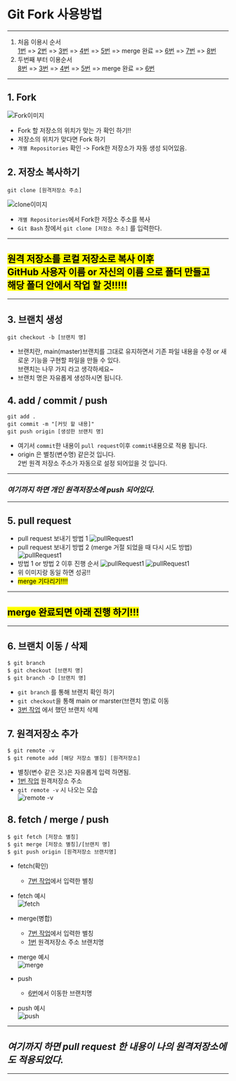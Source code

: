 # Git Fork 사용방법
---
1. 처음 이용시 순서<br> 
[1번](#1-Fork ) => [2번](#2-저장소-복사하기) => [3번](#3-브랜치-생성) => [4번](#4-add-/-commit-/-push) => [5번](#5-pull-request<br>) => merge 완료 => [6번](#6-브랜치-이동-/-삭제) => [7번](#7-원격저장소-추가) => [8번](#8-fetch-/-merge-/-push)
2. 두번째 부터 이용순서 <br> 
[8번](#8-fetch-/-merge-/-push) => [3번](#3-브랜치-생성) => [4번](#4-add-/-commit-/-push) => [5번](#5-pull-request<br>) => merge 완료 => [6번](#6-브랜치-이동-/-삭제)
---
## 1. Fork 
![Fork이미지](../img/fork.png)
- Fork 할 저장소의 위치가 맞는 가 확인 하기!!
- 저장소의 위치가 맞다면 Fork 하기
- `개별 Repositories` 확인 -> Fork한 저장소가 자동 생성 되어있음.

## 2. 저장소 복사하기
```
git clone [원격저장소 주소]
```
![clone이미지](../img/clone.png)
- `개별 Repositories`에서 Fork한 저장소 주소를 복사
- `Git Bash` 창에서 `git clone [저장소 주소]` 를 입력한다.

---
## <mark> 원격 저장소를 로컬 저장소로 복사 이후<br> GitHub 사용자 이름 or 자신의 이름 으로 폴더 만들고<br> 해당 폴더 안에서 작업 할 것!!!!!</mark>

---

## 3. 브랜치 생성
```
git checkout -b [브랜치 명]
```
- 브랜치란, main(master)브랜치를 그대로 유지하면서 기존 파일 내용을 수정 or 새로운 기능을 구현할 파일을 만들 수 있다. <br> 브랜치는 나무 가지 라고 생각하세요~
- 브랜치 명은 자유롭게 생성하시면 됩니다.
## 4. add / commit / push
```
git add .
git commit -m "[커밋 할 내용]"
git push origin [생성한 브랜치 명]
```
- 여기서 `commit`한 내용이 `pull request`이후 `commit`내용으로 적용 됩니다.
- origin 은 별칭(변수명) 같은것 입니다. <br>2번 원격 저장소 주소가 자동으로 설정 되어있을 것 입니다.
---
### **_여기까지 하면 개인 원격저장소에 push 되어있다._**
---
## 5. pull request<br>

<!-- TODO 사진추가 -->
- pull request 보내기 방법 1
![pullRequest1](../img/pullRequest1.PNG)
- pull request 보내기 방법 2 (merge 거절 되었을 때 다시 시도 방법)
![pullRequest1](../img/pullRequest2.PNG)
- 방법 1 or 방법 2 이후 진행 순서
![pullRequest1](../img/pullRequest3.PNG)
![pullRequest1](../img/pullRequest4.PNG)
- 위 이미지랑 동일 하면 성공!!
- <mark>merge 기다리기!!!!</mark>
---
## <mark>merge 완료되면 아래 진행 하기!!!</mark>
---
## 6. 브랜치 이동 / 삭제
```
$ git branch
$ git checkout [브랜치 명]
$ git branch -D [브랜치 명]
```
- `git branch` 를 통해 브랜치 확인 하기
- `git checkout`을 통해 main or marster(브랜치 명)로 이동
- [3번 작업](#3-브랜치-생성) 에서 했던 브랜치 삭제
## 7. 원격저장소 추가
```
$ git remote -v
$ git remote add [해당 저장소 별칭] [원격저장소]
```
- 별칭(변수 같은 것.)은 자유롭게 입력 하면됨.
- [1번 작업](#1-Fork ) 원격저장소 주소<br>
- `git remote -v` 시 나오는 모습<br>
![remote -v](../img/remote.PNG)

## 8. fetch / merge / push
```
$ git fetch [저장소 별칭]
$ git merge [저장소 별칭]/[브랜치 명]
$ git push origin [원격저장소 브랜치명]
```
- fetch(확인) <br>
    - [7번 작업](#7-원격저장소-추가)에서 입력한 별칭<br>
- fetch 예시<br>
![fetch](../img/fetch.PNG)
- merge(병합)<br>
    - [7번 작업](#7-원격저장소-추가)에서 입력한 별칭<br>
    - [1번](#1-Fork) 원격저장소 주소 브랜치명<br>

- merge 예시<br>
![merge](../img/merge.PNG)
- push<br>
    - [6번](#6-브랜치-이동-/-삭제)에서 이동한 브랜치명<br>
- push 예시<br>
![push](../img/push.PNG)

---
## **_여기까지 하면 pull request 한 내용이 나의 원격저장소에도 적용되었다._**
***